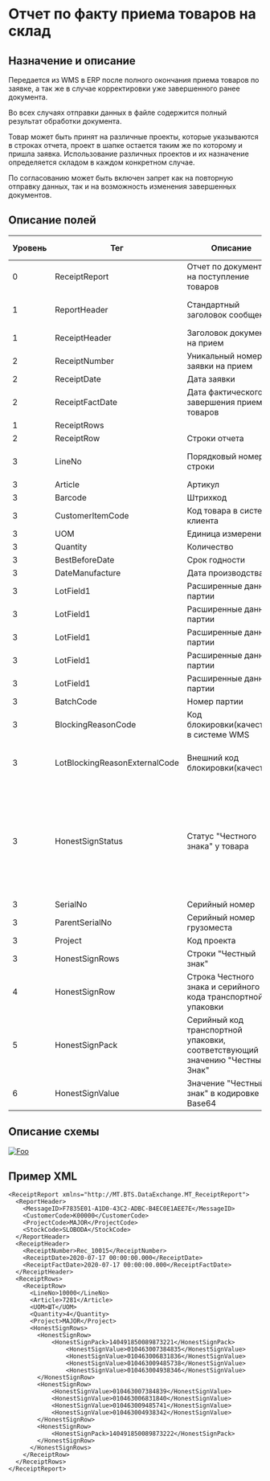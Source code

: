# Отчет по факту приема товаров на склад

## Назначение и описание
Передается из WMS в ERP после полного окончания приема товаров по заявке, а так же в случае корректировки уже завершенного ранее документа.

Во всех случаях отправки данных в файле содержится полный результат обработки документа.

Товар может быть принят на различные проекты, которые указываются в строках отчета, проект в шапке остается таким же по которому и пришла заявка. Использование различных проектов и их назначение определяется складом в каждом конкретном случае.

По согласованию может быть включен запрет как на повторную отправку данных, так и на возможность изменения завершенных документов.

## Описание полей

Уровень | Тег | Описание | Частота | Тип данных | Размер поля | Комментарий
--------|-----|----------|---------|------------|-------------|------------
0       | ReceiptReport   | Отчет по документу на поступление товаров                                   | 1..1    |            |             | 
1       | ReportHeader    | Стандартный заголовок сообщения                                             | 1..1    |            |             | Общая структура сообщения
1       | ReceiptHeader   | Заголовок документа на прием                                                | 1..1    |            |             | 
2       | ReceiptNumber   | Уникальный номер заявки на прием                                            | 1..1    | String     |50             | 
2       | ReceiptDate     | Дата заявки                                                                 | 1..1    | DateTime   |             |
2       | ReceiptFactDate | Дата фактического завершения приема товаров                                 | 1..1    | DateTime   |             |
1       | ReceiptRows     |                                                                   |          1..1                |             |
2       | ReceiptRow      | Строки отчета                                                               | 1..n    |            |             | 
3       | LineNo          | Порядковый номер строки                                                     | 0..1    | Integer    |             | Для излишков указывается 0
3       | Article         | Артикул                                                                     | 1..1    | String     | 100            |
3       | Barcode         | Штрихкод                                                                    | 1..1    | String     | 100            |
3       | CustomerItemCode  | Код товара в системе клиента                                              | 1..1    | String     | 100            |
3       | UOM             | Единица измерения                                                           | 1..1    | String     | 10             |
3       | Quantity        | Количество                                                                  | 1..1    | Decimal    |             |  
3       | BestBeforeDate  | Срок годности                                                               | 0..1    | DateTime   |             |
3       | DateManufacture | Дата производства                                                           | 0..1    | DateTime   |             |
3       | LotField1       | Расширенные данные партии                                                   | 0..1    | String     | 100            |
3       | LotField1       | Расширенные данные партии                                                   | 0..1    | String     | 100            |
3       | LotField1       | Расширенные данные партии                                                   | 0..1    | String     | 100            |
3       | LotField1       | Расширенные данные партии                                                   | 0..1    | String     | 100            |
3       | LotField1       | Расширенные данные партии                                                   | 0..1    | String     | 100            |
3       | BatchCode       | Номер партии                                                                | 0..1    | String     | 100            |
3	| BlockingReasonCode| Код блокировки(качества) в системе WMS                                    | 0..1    | String     | 20             |
3	| LotBlockingReasonExternalCode| Внешний код блокировки(качества)                               | 0..1    | String     | 100            |Перечень значений требуется согласовать
3	| HonestSignStatus| Статус "Честного знака" у товара                                     	| 0..1    | Int        |                | 0 - нет данных </br> 1 - на товаре имеется валидный КМ </br> 2 - требуется маркировка </br> 3 - требуется проверка валидности КМ
3       | SerialNo        | Серийный номер                                                              | 0..1    | String     | 20             |
3       | ParentSerialNo  | Серийный номер грузоместа                                                   | 0..1    | String     | 20             |
3       | Project         | Код проекта                                                                 | 0..1    | String     | 20             |
3       | HonestSignRows  | Строки "Честный знак"                                                       | 0..1    |            |             |  
4       | HonestSignRow   | Строка Честного знака и серийного кода транспортной упаковки                | 1..n    |            |             |  
5       | HonestSignPack  | Серийный код транспортной упаковки, соответствующий значению "Честный Знак" | 0..1    | Sting      | 20             
6       | HonestSignValue | Значение "Честный знак" в кодировке Base64                                  | 1..n    | Base64     |             |  

## Описание схемы
<a href="https://github.com/MajorTerminal/MTXML/blob/master/XSD/MT_ReceiptReport.xsd" rel="XSD">![Foo](https://user-images.githubusercontent.com/22858622/134012526-73d1b128-a2cd-4d14-8a13-10f81a57c04f.png)</a>

## Пример XML
```
<ReceiptReport xmlns="http://MT.BTS.DataExchange.MT_ReceiptReport">
  <ReportHeader>
    <MessageID>F7835E01-A1D0-43C2-ADBC-B4EC0E1AEE7E</MessageID>
    <CustomerCode>К00000</CustomerCode>
    <ProjectCode>MAJOR</ProjectCode>
    <StockCode>SLOBODA</StockCode>
  </ReportHeader>
  <ReceiptHeader>
    <ReceiptNumber>Rec_10015</ReceiptNumber>
    <ReceiptDate>2020-07-17 00:00:00.000</ReceiptDate>
    <ReceiptFactDate>2020-07-17 00:00:00.000</ReceiptFactDate>
  </ReceiptHeader>
  <ReceiptRows>
    <ReceiptRow>
      <LineNo>10000</LineNo>
      <Article>7281</Article>
      <UOM>ШТ</UOM>
      <Quantity>4</Quantity>
      <Project>MAJOR</Project>
      <HonestSignRows>
		<HonestSignRow>
			<HonestSignPack>140491850089873221</HonestSignPack>
        		<HonestSignValue>010463007384835</HonestSignValue>
        		<HonestSignValue>010463006831836</HonestSignValue>
        		<HonestSignValue>010463009485738</HonestSignValue>
        		<HonestSignValue>010463004938346</HonestSignValue>
		</HonestSignRow>
		<HonestSignRow>
        	<HonestSignValue>010463007384839</HonestSignValue>
        	<HonestSignValue>010463006831840</HonestSignValue>
        	<HonestSignValue>010463009485741</HonestSignValue>
        	<HonestSignValue>010463004938342</HonestSignValue>
		</HonestSignRow>
		<HonestSignRow>
			<HonestSignPack>140491850089873222</HonestSignPack>
		</HonestSignRow>
      </HonestSignRows>
    </ReceiptRow>
  </ReceiptRows>
</ReceiptReport>
```
